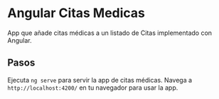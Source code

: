 # Angular Citas Medicas

App que añade citas médicas a un listado de Citas implementado con Angular.

## Pasos

Ejecuta `ng serve` para servir la app de citas médicas. Navega a `http://localhost:4200/` en tu navegador para usar la app. 
